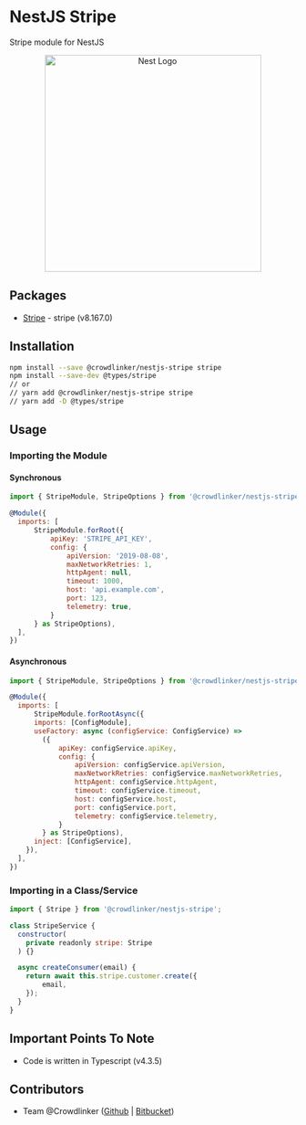 # NestJS Stripe

Stripe module for NestJS

<p align="center">
  <a href="http://nestjs.com/" target="blank">
    <img src="https://nestjs.com/img/logo_text.svg" width="380" alt="Nest Logo" />
  </a>
</p>

## Packages

- [Stripe](https://www.npmjs.com/package/stripe/v/8.167.0) - stripe (v8.167.0)

## Installation

```bash
npm install --save @crowdlinker/nestjs-stripe stripe
npm install --save-dev @types/stripe
// or
// yarn add @crowdlinker/nestjs-stripe stripe
// yarn add -D @types/stripe
```

## Usage

### Importing the Module

#### Synchronous

```js
import { StripeModule, StripeOptions } from '@crowdlinker/nestjs-stripe';

@Module({
  imports: [
      StripeModule.forRoot({
          apiKey: 'STRIPE_API_KEY',
          config: {
              apiVersion: '2019-08-08',
              maxNetworkRetries: 1,
              httpAgent: null,
              timeout: 1000,
              host: 'api.example.com',
              port: 123,
              telemetry: true,
          }
      } as StripeOptions),
  ],
})
```

#### Asynchronous

```js
import { StripeModule, StripeOptions } from '@crowdlinker/nestjs-stripe';

@Module({
  imports: [
      StripeModule.forRootAsync({
      imports: [ConfigModule],
      useFactory: async (configService: ConfigService) =>
        ({
            apiKey: configService.apiKey,
            config: {
                apiVersion: configService.apiVersion,
                maxNetworkRetries: configService.maxNetworkRetries,
                httpAgent: configService.httpAgent,
                timeout: configService.timeout,
                host: configService.host,
                port: configService.port,
                telemetry: configService.telemetry,
            }
        } as StripeOptions),
      inject: [ConfigService],
    }),
  ],
})
```

### Importing in a Class/Service

```js
import { Stripe } from '@crowdlinker/nestjs-stripe';

class StripeService {
  constructor(
    private readonly stripe: Stripe
  ) {}

  async createConsumer(email) {
    return await this.stripe.customer.create({
        email,
    });
  }
}
```

## Important Points To Note

- Code is written in Typescript (v4.3.5)

## Contributors

- Team @Crowdlinker ([Github](https://github.com/CrowdLinker) | [Bitbucket](https://bitbucket.org/crowdlinker/))
